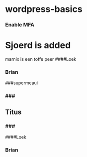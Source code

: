 # wordpress-basics

### Enable MFA

# Sjoerd is added
marnix is een toffe peer
####Loek
### Brian
###supermeaui
### ### ###
## Titus ##
### ### ###
####Loek
### Brian
